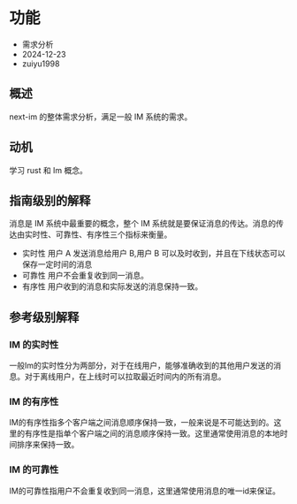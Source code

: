 # 功能

- 需求分析
- 2024-12-23
- zuiyu1998

## 概述

next-im 的整体需求分析，满足一般 IM 系统的需求。

## 动机

学习 rust 和 Im 概念。

## 指南级别的解释

消息是 IM 系统中最重要的概念，整个 IM 系统就是要保证消息的传达。消息的传达由实时性、可靠性、有序性三个指标来衡量。

- 实时性
  用户 A 发送消息给用户 B,用户 B 可以及时收到，并且在下线状态可以保存一定时间的消息
- 可靠性
  用户不会重复收到同一消息。
- 有序性
  用户收到的消息和实际发送的消息保持一致。

## 参考级别解释

### IM 的实时性
一般Im的实时性分为两部分，对于在线用户，能够准确收到的其他用户发送的消息。对于离线用户，在上线时可以拉取最近时间内的所有消息。
### IM 的有序性
IM的有序性指多个客户端之间消息顺序保持一致，一般来说是不可能达到的。这里的有序性是指单个客户端之间的消息顺序保持一致。这里通常使用消息的本地时间排序来保持一致。
### IM 的可靠性
IM的可靠性指用户不会重复收到同一消息，这里通常使用消息的唯一id来保证。